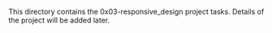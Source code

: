 This directory contains the 0x03-responsive_design project tasks.
Details of the project will be added later.
